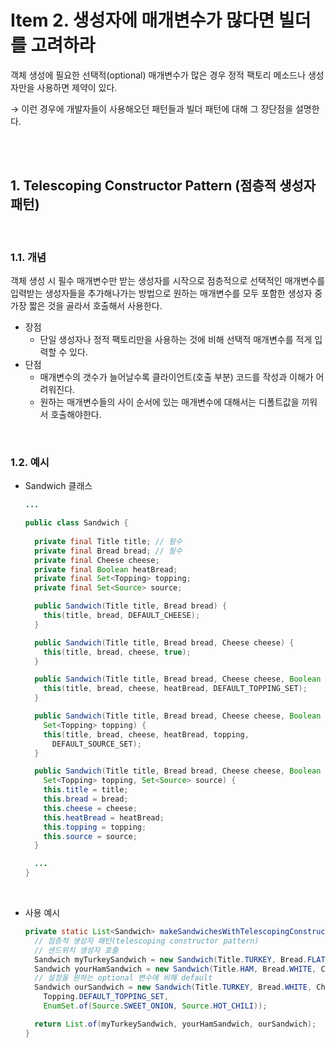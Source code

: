 # Item 2. 생성자에 매개변수가 많다면 빌더를 고려하라

객체 생성에 필요한 선택적(optional) 매개변수가 많은 경우 정적 팩토리 메소드나 생성자만을 사용하면 제약이 있다.

→ 이런 경우에 개발자들이 사용해오던 패턴들과 빌더 패턴에 대해 그 장단점을 설명한다.

<br><br>

## 1. Telescoping Constructor Pattern (점층적 생성자 패턴)

<br>

### 1.1. 개념

객체 생성 시 필수 매개변수만 받는 생성자를 시작으로 점층적으로 선택적인 매개변수를 입력받는 생성자들을 추가해나가는 방법으로 원하는 매개변수를 모두 포함한 생성자 중 가장 짧은 것을 골라서 호출해서 사용한다.

- 장점
  - 단일 생성자나 정적 팩토리만을 사용하는 것에 비해 선택적 매개변수를 적게 입력할 수 있다.
- 단점
  - 매개변수의 갯수가 늘어날수록 클라이언트(호출 부분) 코드를 작성과 이해가 어려워진다.
  - 원하는 매개변수들의 사이 순서에 있는 매개변수에 대해서는 디폴트값을 끼워서 호출해야한다.

<br>

### 1.2. 예시

- Sandwich 클래스

    ```java
    ...
    
    public class Sandwich {
      
      private final Title title; // 필수
      private final Bread bread; // 필수
      private final Cheese cheese;
      private final Boolean heatBread;
      private final Set<Topping> topping;
      private final Set<Source> source;
    
      public Sandwich(Title title, Bread bread) {
        this(title, bread, DEFAULT_CHEESE);
      }
    
      public Sandwich(Title title, Bread bread, Cheese cheese) {
        this(title, bread, cheese, true);
      }
    
      public Sandwich(Title title, Bread bread, Cheese cheese, Boolean heatBread) {
        this(title, bread, cheese, heatBread, DEFAULT_TOPPING_SET);
      }
    
      public Sandwich(Title title, Bread bread, Cheese cheese, Boolean heatBread,
        Set<Topping> topping) {
        this(title, bread, cheese, heatBread, topping,
          DEFAULT_SOURCE_SET);
      }
    
      public Sandwich(Title title, Bread bread, Cheese cheese, Boolean heatBread,
        Set<Topping> topping, Set<Source> source) {
        this.title = title;
        this.bread = bread;
        this.cheese = cheese;
        this.heatBread = heatBread;
        this.topping = topping;
        this.source = source;
      }
    
      ...
    }
    ```

    <br>

- 사용 예시

    ```java
    private static List<Sandwich> makeSandwichesWithTelescopingConstructorPatten() {
      // 점층적 생성자 패턴(telescoping constructor pattern)
      // 샌드위치 생성자 호출
      Sandwich myTurkeySandwich = new Sandwich(Title.TURKEY, Bread.FLAT_BREAD);
      Sandwich yourHamSandwich = new Sandwich(Title.HAM, Bread.WHITE, Cheese.SHRED);
      // 설정을 원하는 optional 변수에 비해 default
      Sandwich ourSandwich = new Sandwich(Title.TURKEY, Bread.WHITE, Cheese.DEFAULT_CHEESE, true,
        Topping.DEFAULT_TOPPING_SET,
        EnumSet.of(Source.SWEET_ONION, Source.HOT_CHILI));
    
      return List.of(myTurkeySandwich, yourHamSandwich, ourSandwich);
    }
    ```
